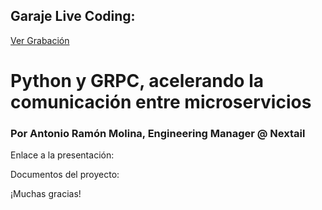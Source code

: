 
## Garaje Live Coding:
[Ver Grabación](https://www.youtube.com/watch?v=bXE87e2ZtnY&list=PLTg7E2ObeSjYkcQ7QzqON-aQ2BnvwWFm0&index=14)

# Python y GRPC, acelerando la comunicación entre microservicios

### Por Antonio Ramón Molina, Engineering Manager @ Nextail

Enlace a la presentación:

Documentos del proyecto:


¡Muchas gracias!
